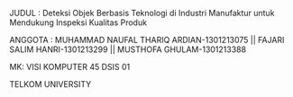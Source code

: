 JUDUL : 
Deteksi Objek Berbasis Teknologi di Industri Manufaktur untuk Mendukung Inspeksi Kualitas Produk

ANGGOTA : 
MUHAMMAD NAUFAL THARIQ ARDIAN-1301213075 || 
FAJARI SALIM HANRI-1301213299 || 
MUSTHOFA GHULAM-1301213388

MK:
VISI KOMPUTER 45 DSIS 01

TELKOM UNIVERSITY
